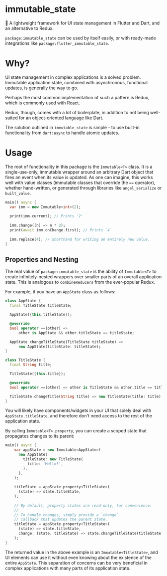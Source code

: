 # immutable_state

🎯 A lightweight framework for UI state management in Flutter and Dart, and an alternative to Redux.

`package:immutable_state` can be used by itself easily, or with ready-made integrations like
`package:flutter_immutable_state`.

# Why?
UI state management in complex applications is a solved problem. Immutable application state,
combined with asynchronous, functional updates, is generally the way to go.

Perhaps the most common implementation of such a pattern is Redux, which is commonly used with
React.

Redux, though, comes with a lot of boilerplate, in addition to not being well-suited for an
object-oriented language like Dart.

The solution outlined in `immutable_state` is simple - to use built-in functionality from
`dart:async` to handle atomic updates.

# Usage
The root of functionality in this package is the `Immutable<T>` class. It is a single-use-only,
immutable wrapper around an arbitrary Dart object that fires an event when its value is updated. As one
can imagine, this works well with value classes (immutable classes that override the `==` operator),
whether hand-written, or generated through libraries like `angel_serialize` or `built_value`.

```dart
main() async {
  var imm = new Immutable<int>(2);
  
  print(imm.current); // Prints '2'
  
  imm.change((n) => n * 2);
  print(await imm.onChange.first); // Prints `4`
  
  imm.replace(4); // Shorthand for writing an entirely new value.
}
```

## Properties and Nesting
The real value of `package:immutable_state` is the ability of `Immutable<T>` to create infinitely-nested
wrappers over smaller parts of an overall application state. This is analogous to `combineReducers` from
the ever-popular Redux.

For example, if you have an `AppState` class as follows:

```dart
class AppState {
  final TitleState titleState;

  AppState({this.titleState});

  @override
  bool operator ==(other) =>
      other is AppState && other.titleState == titleState;

  AppState changeTitleState(TitleState titleState) =>
      new AppState(titleState: titleState);
}

class TitleState {
  final String title;

  TitleState({this.title});

  @override
  bool operator ==(other) => other is TitleState && other.title == title;

  TitleState changeTitle(String title) => new TitleState(title: title);
}
```

You will likely have components/widgets in your UI that solely deal with `AppState.titleState`, and
therefore don't need access to the rest of the application state.

By calling `Immutable<T>.property`, you can create a scoped state that propagates changes to its parent:

```dart
main() async {
    var appState = new Immutable<AppState>(
      new AppState(
        titleState: new TitleState(
          title: 'Hello!',
        ),
      ),
    );
    
    titleState = appState.property<TitleState>(
      (state) => state.titleState,
    );
    
    // By default, property states are read-only, for convenience.
    //
    // To handle changes, simply provide a `change`
    // callback that updates the parent state.
    titleState = appState.property<TitleState>(
      (state) => state.titleState,
      change: (state, titleState) => state.changeTitleState(titleState),
    );
}
```

The returned value in the above example is an `Immutable<TitleState>`, and UI elements can use
it without even knowing about the existence of the entire `AppState`. This separation of concerns
can be very beneficial in complex applications with many parts of its application state.
